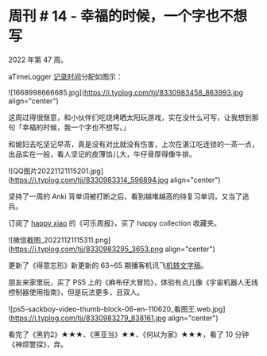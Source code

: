 # 周刊 # 14 - 幸福的时候，一个字也不想写

2022 年第 47 周。

aTimeLogger [记录时间](https://mp.weixin.qq.com/s?__biz=MzI3MzU5MDA1OQ==&mid=2247485032&idx=1&sn=acb21dab9e80298f57f65f3a9ea3a1c7&chksm=eb21b42cdc563d3a565d6c98ad7010303e68799b4f29c829a6c1fd89ff190878ddb44f22a899&scene=21#wechat_redirect)分配如图示：

![1668998666685.jpg](https://i.typlog.com/tjj/8330983458_863993.jpg align="center")

这周过得很惬意，和小伙伴们吃烧烤晒太阳玩游戏，实在没什么可写，让我想到那句「幸福的时候，我一个字也不想写。」

和媳妇去吃坚记早茶，真是没有对比就没有伤害，上次在湛江吃连锁的一茶一点，出品实在一般，看人坚记的皮薄馅儿大，牛仔骨厚得像牛排。

![QQ图片20221121115201.jpg](https://i.typlog.com/tjj/8330983314_596894.jpg align="center")

坚持了一周的 Anki 背单词被打断之后，看到越堆越高的待复习单词，又当了逃兵。

订阅了 [happy xiao](https://happyxiao.com/) 的《可乐周报》，买了 happy collection 收藏夹。

![微信截图_20221121115311.png](https://i.typlog.com/tjj/8330983295_3653.png align="center")

更新了《得意忘形》新更新的 63~65 期播客机讯飞[机转文字稿](https://pan.baidu.com/s/1S7UHW_Im1ZM7MleIpMPkvw?pwd=puwh)。

朋友来家里玩，买了 PS5 上的《麻布仔大冒险》，体验有点儿像《宇宙机器人无线控制器使用指南》，但是玩法更多，且双人。

![ps5-sackboy-video-thumb-block-06-en-110620_看图王.web.jpg](https://i.typlog.com/tjj/8330983279_838161.jpg align="center")

看完了《黑豹2》★★★、《黑亚当》★★、《何以为家》★★★，看了 10 分钟《神烦警探》，弃。